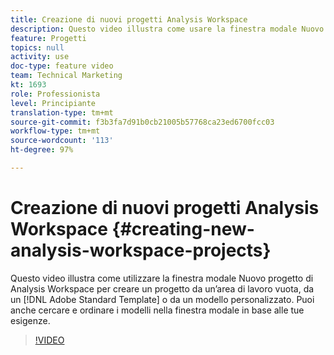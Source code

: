 ```yaml
---
title: Creazione di nuovi progetti Analysis Workspace
description: Questo video illustra come usare la finestra modale Nuovo progetto di Analysis Workspace per creare un progetto da un’area di lavoro vuota, da un modello standard Adobe o da un modello personalizzato. Puoi anche cercare e ordinare i modelli nella finestra modale in base alle tue esigenze.
feature: Progetti
topics: null
activity: use
doc-type: feature video
team: Technical Marketing
kt: 1693
role: Professionista
level: Principiante
translation-type: tm+mt
source-git-commit: f3b3fa7d91b0cb21005b57768ca23ed6700fcc03
workflow-type: tm+mt
source-wordcount: '113'
ht-degree: 97%

---
```



# Creazione di nuovi progetti Analysis Workspace {#creating-new-analysis-workspace-projects}

Questo video illustra come utilizzare la finestra modale Nuovo progetto di Analysis Workspace per creare un progetto da un’area di lavoro vuota, da un [!DNL Adobe Standard Template] o da un modello personalizzato. Puoi anche cercare e ordinare i modelli nella finestra modale in base alle tue esigenze.

>[!VIDEO](https://video.tv.adobe.com/v/23233/?quality=12)
